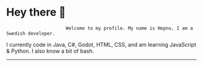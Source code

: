 # Hey there 👋
                          Welcome to my profile. My name is Hepno, I am a Swedish developer.
I currently code in Java, C#, Godot, HTML, CSS, and am learning JavaScript & Python. I also know a bit of bash.

------------------------ 
